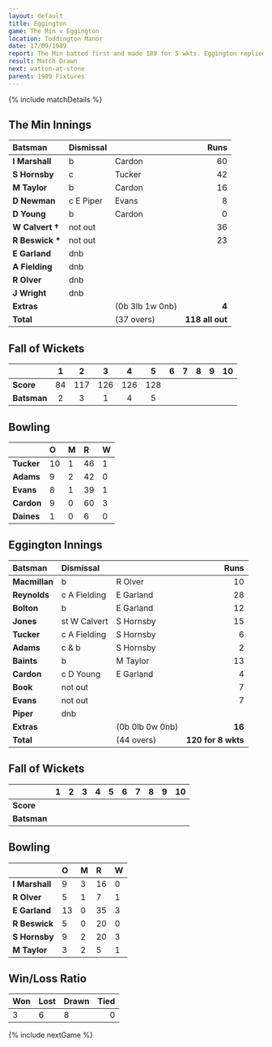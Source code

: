 ```yaml
---
layout: default
title: Eggington
game: The Min v Eggington
location: Toddington Manor
date: 17/09/1989
report: The Min batted first and made 189 for 5 wkts. Eggington replied with 120 for 8 wkts when  time  ran out
result: Match Drawn
next: watton-at-stone
parent: 1989 Fixtures
---
```


{% include matchDetails %}

## The Min Innings

| Batsman | Dismissal |  | Runs |
|:---|:---|---|---:|
| **I Marshall** | b | Cardon | 60 | 
| **S Hornsby** | c | Tucker | 42 | 
| **M Taylor** | b | Cardon | 16 | 
| **D Newman** | c E  Piper | Evans | 8 | 
| **D Young** | b  | Cardon | 0 | 
| **W Calvert &#8224;** | not out |  | 36 | 
| **R Beswick &#42;** | not out |  | 23 | 
| **E Garland** | dnb |  |  | 
| **A Fielding** | dnb |  |  | 
| **R Olver** | dnb |  |  | 
| **J Wright** | dnb |  |  |
| **Extras** | | (0b 3lb 1w 0nb) | **4** | 
| **Total** | | (37 overs) | **118 all out** | 

## Fall of Wickets

| | 1 | 2 | 3 | 4 | 5 | 6 | 7 | 8 | 9 | 10 |
|---|:---:|:---:|:---:|:---:|:---:|:---:|:---:|:---:|:---:|:---:|
| **Score** | 84 | 117 | 126 | 126 | 128 |  |  |  |  |  | 
| **Batsman** | 2 | 3 | 1 | 4 | 5 |  |  |  |  |  | 

## Bowling

| | O | M | R | W |
|---|:---|:---|:---|:---|
| **Tucker** | 10 | 1 | 46 | 1 | 
| **Adams** | 9 | 2 | 42 | 0 | 
| **Evans** | 8 | 1 | 39 | 1 | 
| **Cardon** | 9 | 0 | 60 | 3 |
| **Daines** | 1 | 0 | 6 | 0 | 

## Eggington Innings

| Batsman | Dismissal |  | Runs |
|:---|:---|---|---:|
| **Macmillan** | b | R Olver | 10 | 
| **Reynolds** | c A Fielding | E Garland | 28 | 
| **Bolton** | b | E Garland | 12 | 
| **Jones** | st W Calvert | S Hornsby | 15 | 
| **Tucker** | c A Fielding | S Hornsby | 6 | 
| **Adams** | c &  b | S Hornsby | 2 |
| **Baints** | b | M Taylor | 13 | 
| **Cardon** | c D Young | E Garland | 4 |
| **Book** | not out |  |  7| 
| **Evans** | not out |  | 7 | 
| **Piper** | dnb |  |  |
| **Extras** | | (0b 0lb 0w 0nb) | **16** | 
| **Total** | | (44 overs) | **120 for 8 wkts** | 

## Fall of Wickets

| | 1 | 2 | 3 | 4 | 5 | 6 | 7 | 8 | 9 | 10 |
|---|:---:|:---:|:---:|:---:|:---:|:---:|:---:|:---:|:---:|:---:|
| **Score** |  |  |  |  |  |  |  |  |  |  |
| **Batsman** |  |  |  |  |  |  |  |  |  |  |

## Bowling

| | O | M | R | W |
|---|:---|:---|:---|:---|
| **I Marshall** | 9 | 3 | 16 | 0 | 
| **R Olver** | 5 | 1 | 7 | 1 | 
| **E Garland** | 13 | 0 | 35 | 3 | 
| **R Beswick** | 5 | 0 | 20 | 0 | 
| **S Hornsby** | 9 | 2 | 20 | 3 |
| **M Taylor** | 3 | 2 | 5 | 1 |

## Win/Loss Ratio

| Won | Lost | Drawn | Tied |
|:---|:---|:---|---:|
| 3 | 6 | 8 | 0 |

{% include nextGame %}